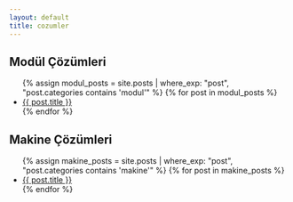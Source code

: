 ```yaml
---
layout: default
title: cozumler
---
```


## Modül Çözümleri
<ul>
  {% assign modul_posts = site.posts | where_exp: "post", "post.categories contains 'modul'" %}
  {% for post in modul_posts %}
    <li><a href="{{ post.url | relative_url }}">{{ post.title }}</a></li>
  {% endfor %}
</ul>

## Makine Çözümleri
<ul>
  {% assign makine_posts = site.posts | where_exp: "post", "post.categories contains 'makine'" %}
  {% for post in makine_posts %}
    <li><a href="{{ post.url | relative_url }}">{{ post.title }}</a></li>
  {% endfor %}
</ul>
